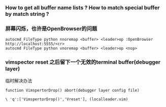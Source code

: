 ### How to get all buffer name lists ? How to match special buffer by match string ? 

### 屏幕闪烁，也许是OpenBrowser的问题
```
autocmd FileType python nnoremap <buffer> <leader>op :OpenBrowser http://localhost:5555/<cr>
autocmd FileType python vnoremap <buffer> <leader>op <nop>
```


### vimspector reset 之后留下一个无效的terminal buffer(debugger layer)

临时解决办法
```
function VimspertorDrop() abort(debugger layer config file)

\ 'q':['VimspertorDrop()','Vreset'], (localleader.vim)
```

